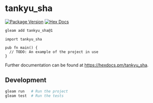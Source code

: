 # tankyu_sha

[![Package Version](https://img.shields.io/hexpm/v/tankyu_sha)](https://hex.pm/packages/tankyu_sha)
[![Hex Docs](https://img.shields.io/badge/hex-docs-ffaff3)](https://hexdocs.pm/tankyu_sha/)

```sh
gleam add tankyu_sha@1
```
```gleam
import tankyu_sha

pub fn main() {
  // TODO: An example of the project in use
}
```

Further documentation can be found at <https://hexdocs.pm/tankyu_sha>.

## Development

```sh
gleam run   # Run the project
gleam test  # Run the tests
```
